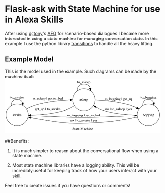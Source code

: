 # Flask-ask with State Machine for use in Alexa Skills

After using [dgtony](https://github.com/dgtony)'s [AFG]() for scenario-based
dialogues I became more interested in using a state machine for managing
conversation state. In this example I use the python library [transitions](https://github.com/tyarkoni/transitions)
to handle all the heavy lifting.

## Example Model
This is the model used in the example. Such diagrams can be made by the machine itself:
![Kiku](DailyRoutine_graph.png)

##Benefits:

1. It is much simpler to reason about the conversational flow when using
a state machine.

2. Most state machine libraries have a logging ability. This will be 
incredibly useful for keeping track of how your users interact with
your skill.

Feel free to create issues if you have questions or comments!
